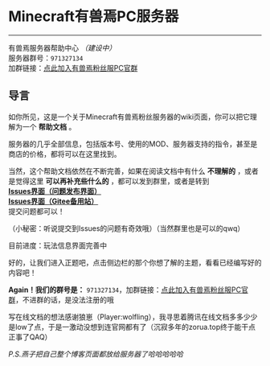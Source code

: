 # Minecraft有兽焉PC服务器
-----------
有兽焉服务器帮助中心 _（建设中）_</br>
服务器群号：`971327134`</br>
加群链接：[点此加入有兽焉粉丝服PC官群](https://jq.qq.com/?_wv=1027&k=EcPiJtYh)</br>

## 导言

如你所见，这是一个关于Minecraft有兽焉粉丝服务器的wiki页面，你可以把它理解为一个 **帮助文档** 。

服务器的几乎全部信息，包括版本号、使用的MOD、服务器支持的指令，甚至是商店的价格，都将可以在这里找到。

当然，这个帮助文档依然在不断完善，如果在阅读文档中有什么 **不理解的** ，或者是觉得这里 **可以再补充些什么的** ，都可以发到群里，或者是转到 </br>**[Issues界面（问题发布界面）](https://github.com/ZoruaFox/YSY-Server/issues)** </br> 
**[Issues界面（Gitee备用站）](https://gitee.com/zorua__fox/YSY-Server/issues)** </br>提交问题都可以！

（小秘密：听说提交到Issues的问题有奇效哦）（当然群里也是可以的qwq）

目前进度：玩法信息界面完善中

好的，让我们进入正题吧，点击侧边栏的那个你想了解的主题，看看已经编写好的内容吧！

**Again！我们的群号是：** `971327134`，加群链接：[点此加入有兽焉粉丝服PC官群](https://jq.qq.com/?_wv=1027&k=EcPiJtYh)，不进群的话，是没法注册的哦

写在线文档的想法感谢狼崽（Player:wolfling），我寻思着腾讯在线文档多多少少是low了点，于是一激动没想到连官网都有了（沉寂多年的zorua.top终于能干点正事了QAQ）

_P.S.燕子把自己整个博客页面都放给服务器了哈哈哈哈哈_
